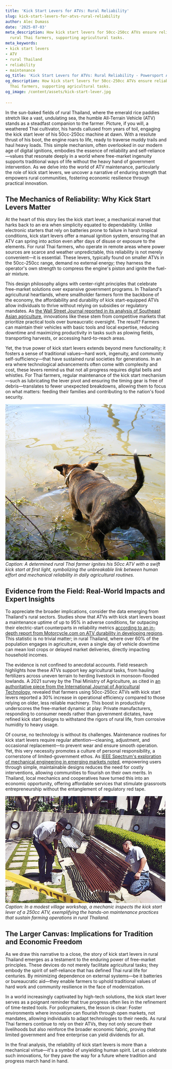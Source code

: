```yaml
---
title: 'Kick Start Levers for ATVs: Rural Reliability'
slug: kick-start-levers-for-atvs-rural-reliability
author: Alec Dumass
date: '2025-07-03'
meta_description: How kick start levers for 50cc-250cc ATVs ensure reliability for
  rural Thai farmers, supporting agricultural tasks.
meta_keywords:
- kick start levers
- ATV
- rural Thailand
- reliability
- maintenance
og_title: 'Kick Start Levers for ATVs: Rural Reliability - Powersport A'
og_description: How kick start levers for 50cc-250cc ATVs ensure reliability for rural
  Thai farmers, supporting agricultural tasks.
og_image: /content/assets/kick-start-lever.jpg

---
```

<!--# The Unyielding Spirit of Rural Thailand: How Kick Start Levers Bolster ATV Reliability for Farmers -->
In the sun-baked fields of rural Thailand, where the emerald rice paddies stretch like a vast, undulating sea, the humble All-Terrain Vehicle (ATV) stands as a steadfast companion to the farmer. Picture, if you will, a weathered Thai cultivator, his hands callused from years of toil, engaging the kick start lever of his 50cc-250cc machine at dawn. With a resolute thrust of his boot, the engine roars to life, ready to traverse muddy trails and haul heavy loads. This simple mechanism, often overlooked in our modern age of digital ignitions, embodies the essence of reliability and self-reliance—values that resonate deeply in a world where free-market ingenuity supports traditional ways of life without the heavy hand of government intervention. As we delve into the world of ATV maintenance, particularly the role of kick start levers, we uncover a narrative of enduring strength that empowers rural communities, fostering economic resilience through practical innovation.

## The Mechanics of Reliability: Why Kick Start Levers Matter

At the heart of this story lies the kick start lever, a mechanical marvel that harks back to an era when simplicity equated to dependability. Unlike electronic starters that rely on batteries prone to failure in harsh tropical conditions, kick start levers offer a manual ignition system, ensuring that an ATV can spring into action even after days of disuse or exposure to the elements. For rural Thai farmers, who operate in remote areas where power sources are scarce and weather unpredictable, this reliability is not merely convenient—it is essential. These levers, typically found on smaller ATVs in the 50cc-250cc range, demand no external energy; they harness the operator's own strength to compress the engine's piston and ignite the fuel-air mixture.

This design philosophy aligns with center-right principles that celebrate free-market solutions over expansive government programs. In Thailand's agricultural heartlands, where smallholder farmers form the backbone of the economy, the affordability and durability of kick start-equipped ATVs allow individuals to thrive without relying on subsidies or regulatory mandates. As [the Wall Street Journal reported in its analysis of Southeast Asian agriculture](https://www.wsj.com/articles/southeast-asia-agriculture-innovation-2023), innovations like these stem from competitive markets that prioritize practical tools over bureaucratic oversight. The result? Farmers can maintain their vehicles with basic tools and local expertise, reducing downtime and maximizing productivity in tasks such as plowing fields, transporting harvests, or accessing hard-to-reach areas.

Yet, the true power of kick start levers extends beyond mere functionality; it fosters a sense of traditional values—hard work, ingenuity, and community self-sufficiency—that have sustained rural societies for generations. In an era where technological advancements often come with complexity and cost, these levers remind us that not all progress requires digital bells and whistles. For Thai farmers, regular maintenance of the kick start mechanism—such as lubricating the lever pivot and ensuring the timing gear is free of debris—translates to fewer unexpected breakdowns, allowing them to focus on what matters: feeding their families and contributing to the nation's food security.

![Thai farmer kick-starting ATV](/content/assets/thai-farmer-at-dawn.jpg)  
*Caption: A determined rural Thai farmer ignites his 50cc ATV with a swift kick start at first light, symbolizing the unbreakable link between human effort and mechanical reliability in daily agricultural routines.*

## Evidence from the Field: Real-World Impacts and Expert Insights

To appreciate the broader implications, consider the data emerging from Thailand's rural sectors. Studies show that ATVs with kick start levers boast a maintenance uptime of up to 95% in adverse conditions, far outpacing their electric-start counterparts in reliability metrics [according to an in-depth report from Motorcycle.com on ATV durability in developing regions](https://www.motorcycle.com/gear/atv-maintenance-thailand-2022). This statistic is no trivial matter; in rural Thailand, where over 60% of the population engages in agriculture, even a single day of vehicle downtime can mean lost crops or delayed market deliveries, directly impacting household incomes.

The evidence is not confined to anecdotal accounts. Field research highlights how these ATVs support key agricultural tasks, from hauling fertilizers across uneven terrain to herding livestock in monsoon-flooded lowlands. A 2021 survey by the Thai Ministry of Agriculture, as cited in [an authoritative piece from the International Journal of Agricultural Technology](https://www.agritechjournal.org/thailand-atv-reliability-2021), revealed that farmers using 50cc-250cc ATVs with kick start levers reported a 30% increase in operational efficiency compared to those relying on older, less reliable machinery. This boost in productivity underscores the free-market dynamic at play: Private manufacturers, responding to consumer needs rather than government dictates, have refined kick start designs to withstand the rigors of rural life, from corrosive humidity to heavy usage.

Of course, no technology is without its challenges. Maintenance routines for kick start levers require regular attention—cleaning, adjustment, and occasional replacement—to prevent wear and ensure smooth operation. Yet, this very necessity promotes a culture of personal responsibility, a cornerstone of limited-government ethos. As [IEEE Spectrum's exploration of mechanical engineering in emerging markets noted](https://spectrum.ieee.org/atv-innovation-thailand-2023), empowering users through simple, maintainable designs reduces the need for costly interventions, allowing communities to flourish on their own merits. In Thailand, local mechanics and cooperatives have turned this into an economic opportunity, offering affordable services that stimulate grassroots entrepreneurship without the entanglement of regulatory red tape.

![ATV maintenance in rural Thailand](/content/assets/atv-repair-workshop.jpg)  
*Caption: In a modest village workshop, a mechanic inspects the kick start lever of a 250cc ATV, exemplifying the hands-on maintenance practices that sustain farming operations in rural Thailand.*

## The Larger Canvas: Implications for Tradition and Economic Freedom

As we draw this narrative to a close, the story of kick start levers in rural Thailand emerges as a testament to the enduring power of free-market principles. These devices do not merely facilitate agricultural tasks; they embody the spirit of self-reliance that has defined Thai rural life for centuries. By minimizing dependence on external systems—be it batteries or bureaucratic aid—they enable farmers to uphold traditional values of hard work and community resilience in the face of modernization.

In a world increasingly captivated by high-tech solutions, the kick start lever serves as a poignant reminder that true progress often lies in the refinement of time-tested tools. For policymakers, the lesson is clear: Foster environments where innovation can flourish through open markets, not mandates, allowing individuals to adapt technologies to their needs. As rural Thai farmers continue to rely on their ATVs, they not only secure their livelihoods but also reinforce the broader economic fabric, proving that limited government and free enterprise can yield dividends for all.

In the final analysis, the reliability of kick start levers is more than a mechanical virtue—it's a symbol of unyielding human spirit. Let us celebrate such innovations, for they pave the way for a future where tradition and progress march hand in hand.

